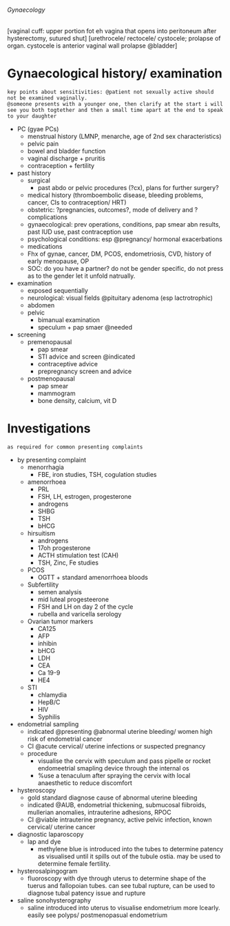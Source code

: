 ###### Gynaecology
[vaginal cuff: upper portion fot eh vagina that opens into peritoneum after hysterectomy, sutured shut]
[urethrocele/ rectocele/ cystocele; prolapse of organ. cystocele is anterior vaginal wall prolapse @bladder]

# Gynaecological history/ examination
    key points about sensitivities: @patient not sexually active should not be examined vaginally.
    @someone presents with a younger one, then clarify at the start i will see you both togtether and then a small time apart at the end to speak to your daughter
- PC (gyae PCs)
    + menstrual history (LMNP, menarche, age of 2nd sex characteristics)
    + pelvic pain
    + bowel and bladder function
    + vaginal discharge + pruritis
    + contraception + fertility
- past history
    + surgical
        * past abdo or pelvic procedures (?cx), plans for further surgery?
    + medical history (thromboembolic disease, bleeding problems, cancer, CIs to contraception/ HRT)
    + obstetric: ?pregnancies, outcomes?, mode of delivery and ?complications
    + gynaecological: prev operations, conditions, pap smear abn results, past IUD use, past contraception use
    + psychological conditions: esp @pregnancy/ hormonal exacerbations
    + medications
    + Fhx of gynae, cancer, DM, PCOS, endometriosis, CVD, history of early menopause, OP
    + SOC: do you have a partner? do not be gender specific, do not press as to the gender let it unfold natrually.
- examination
    + exposed sequentially
    + neurological: visual fields @pituitary adenoma (esp lactrotrophic)
    + abdomen
    + pelvic
        * bimanual examination 
        * speculum + pap smaer @needed
- screening
    + premenopausal
        * pap smear
        * STI advice and screen @indicated
        * contraceptive advice
        * prepregnancy screen and advice
    + postmenopausal
        * pap smear
        * mammogram
        * bone density, calcium, vit D


# Investigations
    as required for common presenting complaints
- by presenting complaint
    + menorrhagia
        * FBE, iron studies, TSH, cogulation studies
    + amenorrhoea
        * PRL
        * FSH, LH, estrogen, progesterone
        * androgens
        * SHBG
        * TSH
        * bHCG
    + hirsuitism
        * androgens
        * 17oh progesterone
        * ACTH stimulation test (CAH)
        * TSH, Zinc, Fe studies
    + PCOS
        * OGTT + standard amenorrhoea bloods
    + Subfertility
        * semen analysis
        * mid luteal progesteerone
        * FSH and LH on day 2 of the cycle
        * rubella and varicella serology
    + Ovarian tumor markers
        * CA125
        * AFP
        * inhibin
        * bHCG
        * LDH
        * CEA
        * Ca 19-9
        * HE4
    + STI
        * chlamydia
        * HepB/C
        * HIV
        * Syphilis
- endometrial sampling
    + indicated @presenting @abnormal uterine bleeding/ women high risk of endometrial cancer
    + CI @acute cervical/ uterine infections or suspected pregnancy
    + procedure
        * visualise the cervix with speculum and pass pipelle or rocket endomeetrial smapling device through the internal os
        * %use a tenaculum after spraying the cervix with local anaesthetic to reduce discomfort
- hysteroscopy
    + gold standard diagnose cause of abnormal uterine bleeding
    + indicated @AUB, endometrial thickening, submucosal fiibroids, mullerian anomalies, intrauterine adhesions, RPOC
    + CI @viable intrauterine pregnancy, active pelvic infection, known cervical/ uterine cancer
- diagnostic laparoscopy
    + lap and dye
        * methylene blue is introduced into the tubes to determine patency as visualised until it spills out of the tubule ostia. may be used to determine female fertility.
- hysterosalpingogram
    + fluoroscopy with dye through uterus to determine shape of the tuerus and fallopoian tubes. can see tubal rupture, can be used to diagnose tubal patency issue and rupture
- saline sonohysterography
    + saline introduced into uterus to visualise endometrium more lcearly. easily see polyps/ postmenopasual endometrium